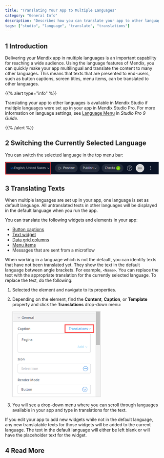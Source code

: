 ```yaml
---
title: "Translating Your App to Multiple Languages"
category: "General Info"
description: "Describes how you can translate your app to other languages."
tags: ["studio", "language", "translate", "translations"]
---
```


## 1 Introduction 

Delivering your Mendix app in multiple languages is an important capability for reaching a wide audience. Using the language features of Mendix, you can quickly make your app multilingual and translate the content to many other languages. This means that texts that are presented to end-users, such as button captions, screen titles, menu items, can be translated to other languages.  

{{% alert type="info" %}}

Translating your app to other languages is available in Mendix Studio if multiple languages were set up in your app in Mendix Studio Pro. For more information on language settings, see [Language Menu](/refguide/translatable-texts) in *Studio Pro 9 Guide*.  

{{% /alert %}}

## 2 Switching the Currently Selected Language

You can switch the selected language in the top menu bar:

![Switching Languages](attachments/language-support/selected-language.png)

## 3 Translating Texts

When multiple languages are set up in your app, one language is set as default language. All untranslated texts in other languages will be displayed in the default language when you run the app.

You can translate the following widgets and elements in your app:

* [Button captions](page-editor-widgets-buttons#general)
* [Text widget](page-editor-widgets-text#content)
* [Data grid columns](page-editor-data-grid#grid-columns)
* [Menu items](navigation#properties-of-menu-items)
* Messages that are sent from a microflow

When working in a language which is not the default, you can identify texts that have not been translated yet. They show the text in the default language between angle brackets. For example, `<Name>`. You can replace the text with the appropriate translation for the currently selected language. To replace the text, do the following:

1. Selected the element and navigate to its properties.

2. Depending on the element, find the **Content**, **Caption**, or **Template** property and click the **Translations** drop-down menu:

    ![Translations Drop-Down Menu](attachments/language-support/translations-drop-down.png)

3. You will see a drop-down menu where you can scroll through languages available in your app and type in translations for the text. 

If you edit your app to add new widgets while not in the default language, any new translatable texts for those widgets will be added to the current language. The text in the default language will either be left blank or will have the placeholder text for the widget.

## 4 Read More
